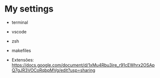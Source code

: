 # My settings
 
 - terminal

 - vscode

 - zsh

 - makefiles
 
 - Extensões: https://docs.google.com/document/d/1xMu4Rbu3ire_r91cEWhrx2OSApQ7gJR3VOCoRqbpMVg/edit?usp=sharing
